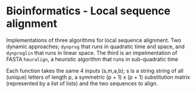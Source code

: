 # Bioinformatics - Local sequence alignment

Implementations of three algorithms for local sequence alignment. Two dynamic approaches; `dynprog` that runs in quadratic time and space, and `dynproglin` that runs in linear space. The third is an impelmentation of FASTA `heuralign`, a heuristic algorithm that runs in sub-quadratic time

Each function takes the same 4 inputs (s,m,a,b); s is a string string of all (unique) letters of length p, a symmetric (p + 1) x (p + 1) substitution matrix (represented by a list of lists) and the two sequences to align.
